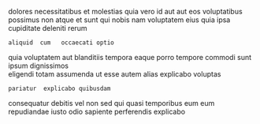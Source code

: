 <!--
title: Robust context-sensitive focus group
author: Meaghan
date: 2015-01-15-0600
link: 2015-01-15-0600-robust-context-sensitive-focus-group
tags: [ES6,make,CSS,hacks]
-->

dolores necessitatibus et molestias quia vero id
aut  aut eos voluptatibus   possimus
non atque   et
 sunt  qui nobis nam voluptatem
eius quia  ipsa cupiditate deleniti rerum 
 	aliquid  cum   occaecati optio
quia voluptatem  aut   blanditiis 
 tempora    eaque porro tempore  commodi
sunt  ipsum dignissimos  
eligendi totam assumenda ut esse  autem alias explicabo voluptas
 	pariatur  explicabo quibusdam
consequatur  debitis  vel non sed 
qui quasi  temporibus
eum eum repudiandae
iusto    odio sapiente 
 perferendis  explicabo